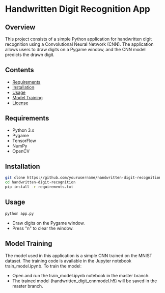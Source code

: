 # Handwritten Digit Recognition App

## Overview

This project consists of a simple Python application for handwritten digit recognition using a Convolutional Neural Network (CNN). The application allows users to draw digits on a Pygame window, and the CNN model predicts the drawn digit.

## Contents

- [Requirements](#requirements)
- [Installation](#installation)
- [Usage](#usage)
- [Model Training](#model-training)
- [License](#license)

## Requirements

- Python 3.x
- Pygame
- TensorFlow
- NumPy
- OpenCV

## Installation

```bash
git clone https://github.com/yourusername/handwritten-digit-recognition.git
cd handwritten-digit-recognition
pip install -r requirements.txt
```

## Usage

```bash
python app.py
```

- Draw digits on the Pygame window.
- Press "n" to clear the window.

## Model Training

The model used in this application is a simple CNN trained on the MNIST dataset. The training code is available in the Jupyter notebook train_model.ipynb. To train the model:

- Open and run the train_model.ipynb notebook in the master branch.
- The trained model (handwritten_digit_cnnmodel.h5) will be saved in the master branch.
